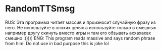 # RandomTTSmsg
RUS: Эта программа читает массив и произносит случайную фразу из него. Не используйте в плохих целях а используйте только в смешных например другу скинуть вместо игры и там его обзывать аххахахах смешно :)))))
ENG: This program reads massive and says random phrase from him. Do not use in bad purpose this is joke lol
